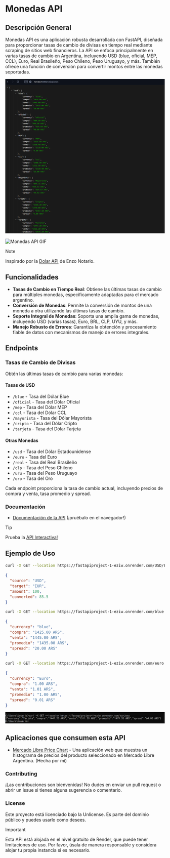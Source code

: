 # Monedas API

## Descripción General

Monedas API es una aplicación robusta desarrollada con FastAPI, diseñada para proporcionar tasas de cambio de divisas en tiempo real mediante scraping de sitios web financieros. La API se enfoca principalmente en varias tasas de cambio en Argentina, incluyendo USD (blue, oficial, MEP, CCL), Euro, Real Brasileño, Peso Chileno, Peso Uruguayo, y más. También ofrece una función de conversión para convertir montos entre las monedas soportadas.

![Monedas API](imgs/json.png)

![Monedas API GIF](imgs/api.gif)

> [!NOTE]
> Inspirado por la [Dolar API](https://github.com/enzonotario/esjs-dolar-api) de Enzo Notario.

## Funcionalidades

- **Tasas de Cambio en Tiempo Real**: Obtiene las últimas tasas de cambio para múltiples monedas, específicamente adaptadas para el mercado argentino.
- **Conversión de Monedas**: Permite la conversión de montos de una moneda a otra utilizando las últimas tasas de cambio.
- **Soporte Integral de Monedas**: Soporta una amplia gama de monedas, incluyendo USD (varias tasas), Euro, BRL, CLP, UYU, y más.
- **Manejo Robusto de Errores**: Garantiza la obtención y procesamiento fiable de datos con mecanismos de manejo de errores integrales.

## Endpoints

### Tasas de Cambio de Divisas

Obtén las últimas tasas de cambio para varias monedas:

#### Tasas de USD
- `/blue` - Tasa del Dólar Blue
- `/oficial` - Tasa del Dólar Oficial
- `/mep` - Tasa del Dólar MEP
- `/ccl` - Tasa del Dólar CCL
- `/mayorista` - Tasa del Dólar Mayorista
- `/cripto` - Tasa del Dólar Cripto
- `/tarjeta` - Tasa del Dólar Tarjeta

#### Otras Monedas
- `/usd` - Tasa del Dólar Estadounidense
- `/euro` - Tasa del Euro
- `/real` - Tasa del Real Brasileño
- `/clp` - Tasa del Peso Chileno
- `/uru` - Tasa del Peso Uruguayo
- `/oro` - Tasa del Oro

Cada endpoint proporciona la tasa de cambio actual, incluyendo precios de compra y venta, tasa promedio y spread.

### Documentación

- [Documentación de la API](https://fastapiproject-1-eziw.onrender.com/docs) (¡pruébalo en el navegador!)

> [!TIP]
> Prueba la [API Interactiva!](https://fastapiproject-1-eziw.onrender.com/redoc)

## Ejemplo de Uso

```bash
curl -X GET --location https://fastapiproject-1-eziw.onrender.com/USD/EUR/100
```

```json
{
  "source": "USD",
  "target": "EUR",
  "amount": 100,
  "converted": 85.5
}
```

```bash
curl -X GET --location https://fastapiproject-1-eziw.onrender.com/blue
```

```json
{
  "currency": "blue",
  "compra": "1425.00 ARS",
  "venta": "1445.00 ARS",
  "promedio": "1435.00 ARS",
  "spread": "20.00 ARS"
}
```

```bash 
curl -X GET --location https://fastapiproject-1-eziw.onrender.com/euro
```

```json
{
  "currency": "Euro",
  "compra": "1.00 ARS",
  "venta": "1.01 ARS",
  "promedio": "1.00 ARS",
  "spread": "0.01 ARS"
}
```

![Monedas API CLI](imgs/cli.png)

## Aplicaciones que consumen esta API

- [Mercado Libre Price Chart](https://github.com/pyoneerC/mercado-libre-price-chart) - Una aplicación web que muestra un histograma de precios del producto seleccionado en Mercado Libre Argentina. (Hecha por mí)

### Contributing

¡Las contribuciones son bienvenidas! No dudes en enviar un pull request o abrir un issue si tienes alguna sugerencia o comentario.

### License

Este proyecto está licenciado bajo la Unlicense. Es parte del dominio público y puedes usarlo como desees.

> [!IMPORTANT]
> Esta API está alojada en el nivel gratuito de Render, que puede tener limitaciones de uso. Por favor, úsala de manera responsable y considera alojar tu propia instancia si es necesario.